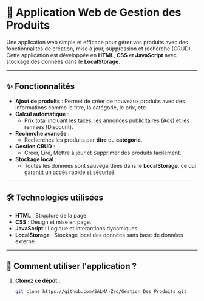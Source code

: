 # 🌟 Application Web de Gestion des Produits

Une application web simple et efficace pour gérer vos produits avec des fonctionnalités de création, mise à jour, suppression et recherche (CRUD). Cette application est développée en **HTML**, **CSS** et **JavaScript** avec stockage des données dans le **LocalStorage**.

---

## ✨ Fonctionnalités

- **Ajout de produits** : Permet de créer de nouveaux produits avec des informations comme le titre, la catégorie, le prix, etc.
- **Calcul automatique** :
  - Prix total incluant les taxes, les annonces publicitaires (Ads) et les remises (Discount).
- **Recherche avancée** :
  - Recherchez les produits par **titre** ou **catégorie**.
- **Gestion CRUD** :
  - Créer, Lire, Mettre à jour et Supprimer des produits facilement.
- **Stockage local** :
  - Toutes les données sont sauvegardées dans le **LocalStorage**, ce qui garantit un accès rapide et sécurisé.

---

## 🛠️ Technologies utilisées

- **HTML** : Structure de la page.
- **CSS** : Design et mise en page.
- **JavaScript** : Logique et interactions dynamiques.
- **LocalStorage** : Stockage local des données sans base de données externe.

---

## 🚀 Comment utiliser l'application ?

1. **Clonez ce dépôt** :
   ```bash
   git clone https://github.com/SALMA-Zrd/Gestion_Des_Produits.git
